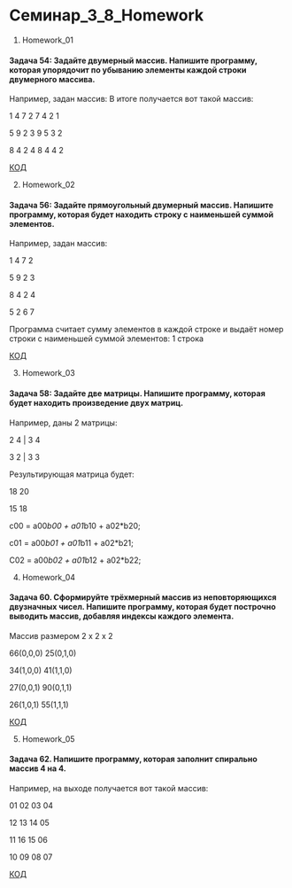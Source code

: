 # Семинар_3_8_Homework

1. Homework_01

#### Задача 54: Задайте двумерный массив. Напишите программу, которая упорядочит по убыванию элементы каждой строки двумерного массива.

Например, задан массив:  В итоге получается вот такой массив:

1 4 7 2                  7 4 2 1

5 9 2 3                  9 5 3 2

8 4 2 4                  8 4 4 2

[КОД](Homework_01/Program.cs)

2. Homework_02

#### Задача 56: Задайте прямоугольный двумерный массив. Напишите программу, которая будет находить строку с наименьшей суммой элементов.

Например, задан массив:

1 4 7 2

5 9 2 3

8 4 2 4

5 2 6 7

Программа считает сумму элементов в каждой строке и выдаёт номер строки с наименьшей суммой элементов: 1 строка

[КОД](Homework_02/Program.cs)

3. Homework_03

#### Задача 58: Задайте две матрицы. Напишите программу, которая будет находить произведение двух матриц.

Например, даны 2 матрицы:

2 4 | 3 4

3 2 | 3 3

Результирующая матрица будет:

18 20

15 18

c00 = a00*b00 + a01*b10 + a02*b20;

c01 = a00*b01 + a01*b11 + a02*b21;

C02 = a00*b02 + a01*b12 + a02*b22; 

4. Homework_04

#### Задача 60. Сформируйте трёхмерный массив из неповторяющихся двузначных чисел. Напишите программу, которая будет построчно выводить массив, добавляя индексы каждого элемента.

Массив размером 2 x 2 x 2

66(0,0,0) 25(0,1,0)

34(1,0,0) 41(1,1,0)

27(0,0,1) 90(0,1,1)

26(1,0,1) 55(1,1,1)

[КОД](Homework_04/Program.cs)

5. Homework_05

#### Задача 62. Напишите программу, которая заполнит спирально массив 4 на 4.

Например, на выходе получается вот такой массив:

01 02 03 04

12 13 14 05

11 16 15 06

10 09 08 07

[КОД](Homework_05/Program.cs)